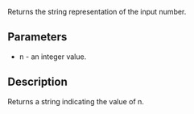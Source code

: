 Returns the string representation of the input number.

## Parameters

- n - an integer value.

## Description
 Returns a string indicating the value of n.